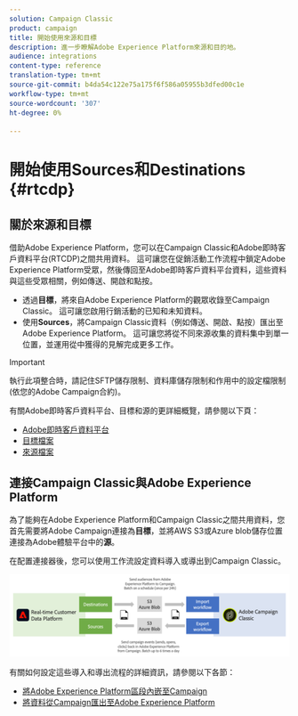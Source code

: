 ```yaml
---
solution: Campaign Classic
product: campaign
title: 開始使用來源和目標
description: 進一步瞭解Adobe Experience Platform來源和目的地。
audience: integrations
content-type: reference
translation-type: tm+mt
source-git-commit: b4da54c122e75a175f6f586a05955b3dfed00c1e
workflow-type: tm+mt
source-wordcount: '307'
ht-degree: 0%

---
```



# 開始使用Sources和Destinations {#rtcdp}

## 關於來源和目標

借助Adobe Experience Platform，您可以在Campaign Classic和Adobe即時客戶資料平台(RTCDP)之間共用資料。 這可讓您在促銷活動工作流程中鎖定Adobe Experience Platform受眾，然後傳回至Adobe即時客戶資料平台資料，這些資料與這些受眾相關，例如傳送、開啟和點按。

* 透過&#x200B;**目標**，將來自Adobe Experience Platform的觀眾收錄至Campaign Classic。 這可讓您啟用行銷活動的已知和未知資料。
* 使用&#x200B;**Sources**，將Campaign Classic資料（例如傳送、開啟、點按）匯出至Adobe Experience Platform。 這可讓您將從不同來源收集的資料集中到單一位置，並運用從中獲得的見解完成更多工作。

>[!IMPORTANT]
>
>執行此項整合時，請記住SFTP儲存限制、資料庫儲存限制和作用中的設定檔限制(依您的Adobe Campaign合約)。

有關Adobe即時客戶資料平台、目標和源的更詳細概覽，請參閱以下頁：

* [Adobe即時客戶資料平台](https://experienceleague.adobe.com/docs/experience-platform/rtcdp/overview.html)
* [目標檔案](https://experienceleague.adobe.com/docs/experience-platform/destinations/home.html)
* [來源檔案](https://experienceleague.adobe.com/docs/experience-platform/sources/home.html)

## 連接Campaign Classic與Adobe Experience Platform

為了能夠在Adobe Experience Platform和Campaign Classic之間共用資料，您首先需要將Adobe Campaign連接為&#x200B;**目標**，並將AWS S3或Azure blob儲存位置連接為Adobe體驗平台中的&#x200B;**源**。

在配置連接器後，您可以使用工作流設定資料導入或導出到Campaign Classic。

![](assets/rtcdp-schema.png)

有關如何設定這些導入和導出流程的詳細資訊，請參閱以下各節：

* [將Adobe Experience Platform區段內嵌至Campaign](../../integrations/using/ingest-aep-data.md)
* [將資料從Campaign匯出至Adobe Experience Platform](../../integrations/using/export-campaign-data.md)
